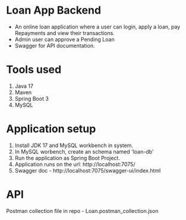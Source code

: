 # Loan App Backend

- An online loan application where a user can login, apply a loan, pay Repayments and view their transactions.
- Admin user can approve a Pending Loan
- Swagger for API documentation.

# Tools used
1. Java 17
2. Maven
3. Spring Boot 3
4. MySQL

# Application setup
1. Install JDK 17 and MySQL workbench in system.
2. In MySQL worbench, create an schema named 'loan-db'
3. Run the application as Spring Boot Project.
4. Application runs on the url: http://localhost:7075/
5. Swagger doc - http://localhost:7075/swagger-ui/index.html

# API
Postman collection file in repo - Loan.postman_collection.json

